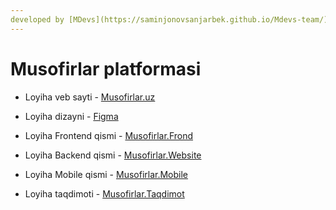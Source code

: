 ```yaml
---
developed by [MDevs](https://saminjonovsanjarbek.github.io/Mdevs-team/)
---
```


# **Musofirlar platformasi**

* Loyiha veb sayti - [Musofirlar.uz](https://www.musofirlar.uz/)

* Loyiha dizayni - [Figma](https://www.figma.com/file/msf4jB9lE4Dxm6OpRrxai1/Untitled?node-id=0%3A1)

* Loyiha Frontend qismi - [Musofirlar.Frond](https://github.com/SanjarbekSaminjonov/Musofirlar/tree/main/Musofirlar.Frontend)

* Loyiha Backend qismi - [Musofirlar.Website](https://github.com/SanjarbekSaminjonov/Musofirlar/tree/main/Musofirlar.Website)

* Loyiha Mobile qismi - [Musofirlar.Mobile](https://github.com/SanjarbekSaminjonov/Musofirlar/tree/main/Musofirlar.Mobile)

* Loyiha taqdimoti - [Musofirlar.Taqdimot](https://www.canva.com/design/DAEzH4v2lNI/GblDrKNC5rUcgF4VyrSXGg/view?utm_content=DAEzH4v2lNI&utm_campaign=designshare&utm_medium=link&utm_source=publishpresent)
